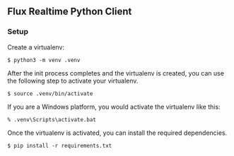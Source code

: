 ## Flux Realtime Python Client



### Setup
Create a virtualenv:
```
$ python3 -m venv .venv
```
After the init process completes and the virtualenv is created, you can use the following
step to activate your virtualenv.

```
$ source .venv/bin/activate
```
If you are a Windows platform, you would activate the virtualenv like this:
```
% .venv\Scripts\activate.bat
```

Once the virtualenv is activated, you can install the required dependencies.
```
$ pip install -r requirements.txt
```